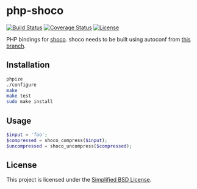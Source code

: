 
# php-shoco

[![Build Status](https://travis-ci.org/jbboehr/php-shoco.svg?branch=master)](https://travis-ci.org/jbboehr/php-shoco)
[![Coverage Status](https://coveralls.io/repos/jbboehr/php-shoco/badge.svg?branch=master&service=github)](https://coveralls.io/github/jbboehr/php-shoco?branch=master)
[![License](https://img.shields.io/badge/license-BSD-brightgreen.svg)](LICENSE.md)

PHP bindings for [shoco](https://github.com/Ed-von-Schleck/shoco).
shoco needs to be built using autoconf from [this branch](https://github.com/jbboehr/shoco/tree/autoconf).


## Installation

```sh
phpize
./configure
make
make test
sudo make install
```


## Usage

```php
$input = 'foo';
$compressed = shoco_compress($input);
$uncompressed = shoco_uncompress($compressed);
```


## License

This project is licensed under the [Simplified BSD License](LICENSE.md).
